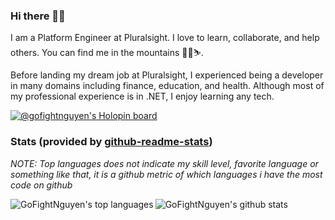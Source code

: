 ### Hi there 👋🏼

I am a Platform Engineer at Pluralsight. 
I love to learn, collaborate, and help others.
You can find me in the mountains 🥾🚵⛷️.

Before landing my dream job at Pluralsight, I experienced being a developer in many domains including finance, education, and health.
Although most of my professional experience is in .NET, I enjoy learning any tech.

<!--
**GoFightNguyen/GoFightNguyen** is a ✨ _special_ ✨ repository because its `README.md` (this file) appears on your GitHub profile.

Here are some ideas to get you started:

- 🔭 I’m currently working on ...
- 🌱 I’m currently learning ...
- 👯 I’m looking to collaborate on ...
- 🤔 I’m looking for help with ...
- 💬 Ask me about ...
- 📫 How to reach me: ...
- 😄 Pronouns: ...
- ⚡ Fun fact: ...


example of spotify now playing: https://github.com/natemoo-re/natemoo-re
-->

[![@gofightnguyen's Holopin board](https://holopin.io/api/user/board?user=gofightnguyen)](https://holopin.io/@gofightnguyen)

### Stats (provided by [github-readme-stats](https://github.com/anuraghazra/github-readme-stats))
*NOTE: Top languages does not indicate my skill level, favorite language or something like that, it is a github metric of which languages i have the most code on github*

<img align="left" src="https://github-readme-stats.vercel.app/api/top-langs/?username=gofightnguyen" alt="GoFightNguyen's top languages" />
<img align="left" src="https://github-readme-stats.vercel.app/api?username=gofightnguyen&count_private=true&show_icons=true" alt="GoFightNguyen's github stats" />
